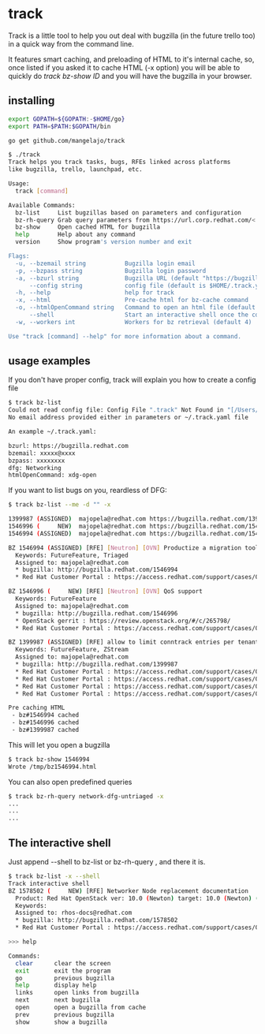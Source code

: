 # track

Track is a little tool to help you out deal with bugzilla (in the future 
trello too) in a quick way from the command line.

It features smart caching, and preloading of HTML to it's internal cache,
so, once listed if you asked it to cache HTML (-x option) you will
be able to quickly do *track bz-show ID* and you will have the bugzilla
in your browser.

## installing

```bash
export GOPATH=${GOPATH:-$HOME/go}
export PATH=$PATH:$GOPATH/bin

go get github.com/mangelajo/track

```
```bash
$ ./track
Track helps you track tasks, bugs, RFEs linked across platforms
like bugzilla, trello, launchpad, etc.

Usage:
  track [command]

Available Commands:
  bz-list     List bugzillas based on parameters and configuration
  bz-rh-query Grab query parameters from https://url.corp.redhat.com/< name >
  bz-show     Open cached HTML for bugzilla
  help        Help about any command
  version     Show program's version number and exit

Flags:
  -u, --bzemail string           Bugzilla login email
  -p, --bzpass string            Bugzilla login password
  -a, --bzurl string             Bugzilla URL (default "https://bugzilla.redhat.com")
      --config string            config file (default is $HOME/.track.yaml)
  -h, --help                     help for track
  -x, --html                     Pre-cache html for bz-cache command
  -o, --htmlOpenCommand string   Command to open an html file (default "xdg-open")
      --shell                    Start an interactive shell once the command is done
  -w, --workers int              Workers for bz retrieval (default 4)

Use "track [command] --help" for more information about a command.
```


## usage examples

If you don't have proper config, track will explain you how to create a config file
```bash
$ track bz-list
Could not read config file: Config File ".track" Not Found in "[/Users/ajo]"
No email address provided either in parameters or ~/.track.yaml file

An example ~/.track.yaml:

bzurl: https://bugzilla.redhat.com
bzemail: xxxxx@xxxx
bzpass: xxxxxxxx
dfg: Networking
htmlOpenCommand: xdg-open

```

If you want to list bugs on you, reardless of DFG:

```bash
$ track bz-list --me -d "" -x

1399987 (ASSIGNED)	majopela@redhat.com	https://bugzilla.redhat.com/1399987	   openstack-neutron	[RFE] allow to limit conntrack entries per tenant to avoid "nf_conntrack: table full, dropping packet"
1546996 (     NEW)	majopela@redhat.com	https://bugzilla.redhat.com/1546996	python-networking-ovn	[RFE] [Neutron] [OVN] QoS support
1546994 (ASSIGNED)	majopela@redhat.com	https://bugzilla.redhat.com/1546994	python-networking-ovn	[RFE] [Neutron] [OVN] Productize a migration tool from ML2/OVS to OVN

BZ 1546994 (ASSIGNED) [RFE] [Neutron] [OVN] Productize a migration tool from ML2/OVS to OVN
  Keywords: FutureFeature, Triaged
  Assigned to: majopela@redhat.com
  * bugzilla: http://bugzilla.redhat.com/1546994
  * Red Hat Customer Portal : https://access.redhat.com/support/cases/02058676

BZ 1546996 (     NEW) [RFE] [Neutron] [OVN] QoS support
  Keywords: FutureFeature
  Assigned to: majopela@redhat.com
  * bugzilla: http://bugzilla.redhat.com/1546996
  * OpenStack gerrit : https://review.openstack.org/#/c/265798/
  * Red Hat Customer Portal : https://access.redhat.com/support/cases/02058676

BZ 1399987 (ASSIGNED) [RFE] allow to limit conntrack entries per tenant to avoid "nf_conntrack: table full, dropping packet"
  Keywords: FutureFeature, ZStream
  Assigned to: majopela@redhat.com
  * bugzilla: http://bugzilla.redhat.com/1399987
  * Red Hat Customer Portal : https://access.redhat.com/support/cases/02037820
  * Red Hat Customer Portal : https://access.redhat.com/support/cases/01973106
  * Red Hat Customer Portal : https://access.redhat.com/support/cases/01955752
  * Red Hat Customer Portal : https://access.redhat.com/support/cases/01747905

Pre caching HTML
 - bz#1546994 cached
 - bz#1546996 cached
 - bz#1399987 cached
```

This will let you open a bugzilla
```bash
$ track bz-show 1546994
Wrote /tmp/bz1546994.html
```

You can also open predefined queries
```bash
$ track bz-rh-query network-dfg-untriaged -x
...
...
...

```

## The interactive shell

Just append --shell to bz-list or bz-rh-query , and there it is.
```bash
$ track bz-list -x --shell
Track interactive shell
BZ 1578502 (     NEW) [RFE] Networker Node replacement documentation
  Product: Red Hat OpenStack ver: 10.0 (Newton) target: 10.0 (Newton) (---)
  Keywords:
  Assigned to: rhos-docs@redhat.com
  * bugzilla: http://bugzilla.redhat.com/1578502
  * Red Hat Customer Portal : https://access.redhat.com/support/cases/02101007

>>> help

Commands:
  clear      clear the screen
  exit       exit the program
  go         previous bugzilla
  help       display help
  links      open links from bugzilla
  next       next bugzilla
  open       open a bugzilla from cache
  prev       previous bugzilla
  show       show a bugzilla
```